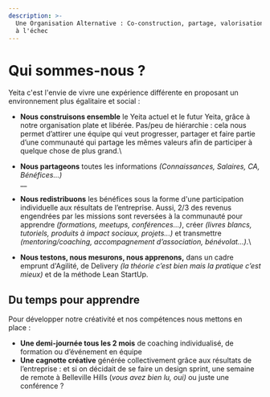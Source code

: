 ```yaml
---
description: >-
  Une Organisation Alternative : Co-construction, partage, valorisation et droit
  à l'échec
---
```


# Qui sommes-nous ?

Yeita c'est l'envie de vivre une expérience différente en proposant un environnement plus égalitaire et social : &#x20;

* **Nous construisons ensemble** le Yeita actuel et le futur Yeita, grâce à notre organisation plate et libérée. Pas/peu de hiérarchie : cela nous permet d’attirer une équipe qui veut progresser, partager et faire partie d’une communauté qui partage les mêmes valeurs afin de participer à quelque chose de plus grand.\

* **Nous partageons** toutes les informations _(Connaissances, Salaires, CA, Bénéfices...)_ \
  __
* **Nous redistribuons** les bénéfices sous la forme d'une participation individuelle aux résultats de l’entreprise. Aussi, 2/3 des revenus engendrées par les missions sont reversées à la communauté pour apprendre _(formations, meetups, conférences...)_, créer _(livres blancs, tutoriels, produits à impact sociaux, projets...)_ et transmettre _(mentoring/coaching, accompagnement d’association, bénévolat...)_.\

* **Nous testons, nous mesurons, nous apprenons,** dans un cadre emprunt d'Agilité, de Delivery _(la théorie c’est bien mais la pratique c’est mieux)_ et de la méthode Lean StartUp.

## Du temps pour apprendre

Pour développer notre créativité et nos compétences nous mettons en place :&#x20;

* **Une demi-journée tous les 2 mois** de coaching individualisé, de formation ou d’événement en équipe\
  &#x20;
* **Une cagnotte créative** générée collectivement grâce aux résultats de l’entreprise : et si on décidait de se faire un design sprint, une semaine de remote à Belleville Hills (_vous avez bien lu, oui)_ ou juste une conférence ?&#x20;
